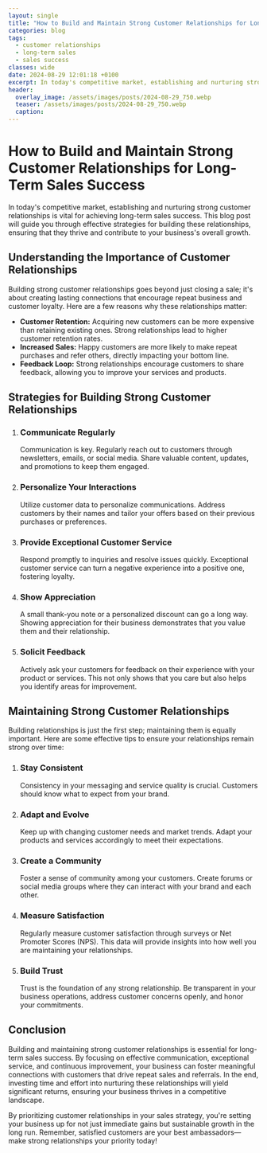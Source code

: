 ```yaml
---
layout: single
title: "How to Build and Maintain Strong Customer Relationships for Long-Term Sales Success"
categories: blog
tags:
  - customer relationships
  - long-term sales
  - sales success
classes: wide
date: 2024-08-29 12:01:18 +0100
excerpt: In today's competitive market, establishing and nurturing strong customer relationships is vital for achieving long-term sales success. This blog post will...
header:
  overlay_image: /assets/images/posts/2024-08-29_750.webp
  teaser: /assets/images/posts/2024-08-29_750.webp
  caption: 
---
```

  
# How to Build and Maintain Strong Customer Relationships for Long-Term Sales Success

In today's competitive market, establishing and nurturing strong customer relationships is vital for achieving long-term sales success. This blog post will guide you through effective strategies for building these relationships, ensuring that they thrive and contribute to your business's overall growth. 

## Understanding the Importance of Customer Relationships

Building strong customer relationships goes beyond just closing a sale; it's about creating lasting connections that encourage repeat business and customer loyalty. Here are a few reasons why these relationships matter:

- **Customer Retention:** Acquiring new customers can be more expensive than retaining existing ones. Strong relationships lead to higher customer retention rates.
- **Increased Sales:** Happy customers are more likely to make repeat purchases and refer others, directly impacting your bottom line.
- **Feedback Loop:** Strong relationships encourage customers to share feedback, allowing you to improve your services and products.

## Strategies for Building Strong Customer Relationships

1. ### Communicate Regularly
   Communication is key. Regularly reach out to customers through newsletters, emails, or social media. Share valuable content, updates, and promotions to keep them engaged.

2. ### Personalize Your Interactions
   Utilize customer data to personalize communications. Address customers by their names and tailor your offers based on their previous purchases or preferences.

3. ### Provide Exceptional Customer Service
   Respond promptly to inquiries and resolve issues quickly. Exceptional customer service can turn a negative experience into a positive one, fostering loyalty.

4. ### Show Appreciation
   A small thank-you note or a personalized discount can go a long way. Showing appreciation for their business demonstrates that you value them and their relationship.

5. ### Solicit Feedback
   Actively ask your customers for feedback on their experience with your product or services. This not only shows that you care but also helps you identify areas for improvement.

## Maintaining Strong Customer Relationships

Building relationships is just the first step; maintaining them is equally important. Here are some effective tips to ensure your relationships remain strong over time:

1. ### Stay Consistent
   Consistency in your messaging and service quality is crucial. Customers should know what to expect from your brand.

2. ### Adapt and Evolve
   Keep up with changing customer needs and market trends. Adapt your products and services accordingly to meet their expectations.

3. ### Create a Community
   Foster a sense of community among your customers. Create forums or social media groups where they can interact with your brand and each other.

4. ### Measure Satisfaction
   Regularly measure customer satisfaction through surveys or Net Promoter Scores (NPS). This data will provide insights into how well you are maintaining your relationships.

5. ### Build Trust
   Trust is the foundation of any strong relationship. Be transparent in your business operations, address customer concerns openly, and honor your commitments.

## Conclusion

Building and maintaining strong customer relationships is essential for long-term sales success. By focusing on effective communication, exceptional service, and continuous improvement, your business can foster meaningful connections with customers that drive repeat sales and referrals. In the end, investing time and effort into nurturing these relationships will yield significant returns, ensuring your business thrives in a competitive landscape.

By prioritizing customer relationships in your sales strategy, you're setting your business up for not just immediate gains but sustainable growth in the long run. Remember, satisfied customers are your best ambassadors—make strong relationships your priority today!